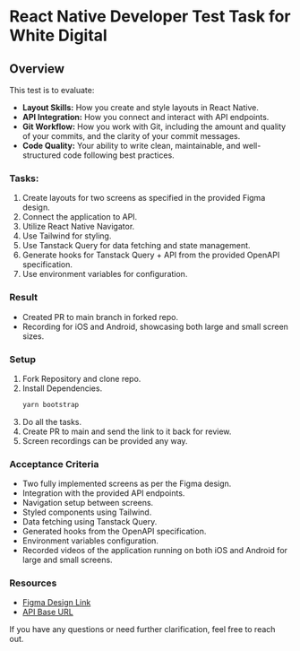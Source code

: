 # React Native Developer Test Task for White Digital

## Overview

This test is to evaluate:
- **Layout Skills:** How you create and style layouts in React Native.
- **API Integration:** How you connect and interact with API endpoints.
- **Git Workflow:** How you work with Git, including the amount and quality of your commits, and the clarity of your commit messages.
- **Code Quality:** Your ability to write clean, maintainable, and well-structured code following best practices.

### Tasks:
1. Create layouts for two screens as specified in the provided Figma design.
2. Connect the application to API.
3. Utilize React Native Navigator.
4. Use Tailwind for styling.
5. Use Tanstack Query for data fetching and state management.
6. Generate hooks for Tanstack Query + API from the provided OpenAPI specification.
7. Use environment variables for configuration.

### Result
- Created PR to main branch in forked repo.
- Recording for iOS and Android, showcasing both large and small screen sizes.

### Setup
1. Fork Repository and clone repo.
2. Install Dependencies.
   ```bash
   yarn bootstrap
   ```
3. Do all the tasks.
4. Create PR to main and send the link to it back for review.
5. Screen recordings can be provided any way.


### Acceptance Criteria
- Two fully implemented screens as per the Figma design.
- Integration with the provided API endpoints.
- Navigation setup between screens.
- Styled components using Tailwind.
- Data fetching using Tanstack Query.
- Generated hooks from the OpenAPI specification.
- Environment variables configuration.
- Recorded videos of the application running on both iOS and Android for large and small screens.

### Resources
- [Figma Design Link](https://www.figma.com/design/eMcgoiZbYd1PH5FioYfeQt/Test-Task-React-Native-Developer-WD?node-id=1-138&t=Aovesqj5WVWzlIZo-1)
- [API Base URL](https://test-task-server-production.up.railway.app/openApi)

If you have any questions or need further clarification, feel free to reach out.
